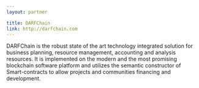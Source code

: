 ```yaml
---
layout: partner

title: DARFChain
link: http://darfchain.com
---
```


DARFChain is the robust state of the art technology integrated solution for business planning, resource management, accounting and analysis resources. It is implemented on the modern and the most promising blockchain software platform and utilizes the semantic constructor of Smart-contracts to allow  projects and communities financing and development.
